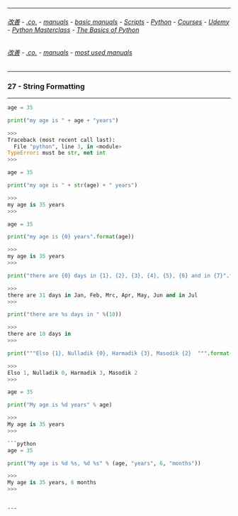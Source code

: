 

---

###### [改善](https://github.com/ttltrk/0C/blob/master/README.MD) - [.co.](https://github.com/ttltrk/PRG/blob/master/CODING.MD) - [manuals](https://github.com/ttltrk/PRG/blob/master/MAN.MD) - [basic manuals](https://github.com/ttltrk/PRG/blob/master/MANUALS.MD) - [Scripts](https://github.com/ttltrk/PRG/blob/master/PY/DOC/SC/SC.MD) - [Python](https://github.com/ttltrk/PRG/blob/master/PY/DOC/OPYM/OPYM.MD) - [Courses](https://github.com/ttltrk/PRG/blob/master/PY/DOC/OPYM/13/COURSES.MD) - [Udemy](https://github.com/ttltrk/PRG/blob/master/PY/DOC/OPYM/13/06/UDEMY.MD) - [Python Masterclass](https://github.com/ttltrk/PRG/blob/master/PY/DOC/PYMASCL/PYMASCL.MD) - [The Basics of Python](https://github.com/ttltrk/PRG/blob/master/PY/DOC/PYMASCL/05/05.MD)

###### [改善](https://github.com/ttltrk/0C/blob/master/README.MD) - [.co.](https://github.com/ttltrk/PRG/blob/master/CODING.MD) - [manuals](https://github.com/ttltrk/PRG/blob/master/MAN.MD) - [most used manuals](https://github.com/ttltrk/PRG/blob/master/MUM.MD) 

---

### 27 - String Formatting

---

```python
age = 35

print("my age is " + age + "years")

>>>
Traceback (most recent call last):
  File "python", line 3, in <module>
TypeError: must be str, not int
>>>
```

```python
age = 35

print("my age is " + str(age) + " years")

>>>
my age is 35 years
>>>
```

```python
age = 35

print("my age is {0} years".format(age))

>>>
my age is 35 years
>>>
```

```python
print("there are {0} days in {1}, {2}, {3}, {4}, {5}, {6} and in {7}".format(31, "Jan", "Feb", "Mrc", "Apr", "May", "Jun", "Jul"))

>>>
there are 31 days in Jan, Feb, Mrc, Apr, May, Jun and in Jul
>>>
```

```python
print("there are %s days in " %(10))

>>>
there are 10 days in 
>>>
```

```python
print("""Elso {1}, Nulladik {0}, Harmadik {3}, Masodik {2}  """.format(0, 1, 2, 3))

>>>
Elso 1, Nulladik 0, Harmadik 3, Masodik 2  
>>>
```

```python
age = 35

print("My age is %d years" % age)

>>>
My age is 35 years
>>>

```python
age = 35

print("My age is %d %s, %d %s" % (age, "years", 6, "months"))

>>>
My age is 35 years, 6 months
>>>
```

```

---
